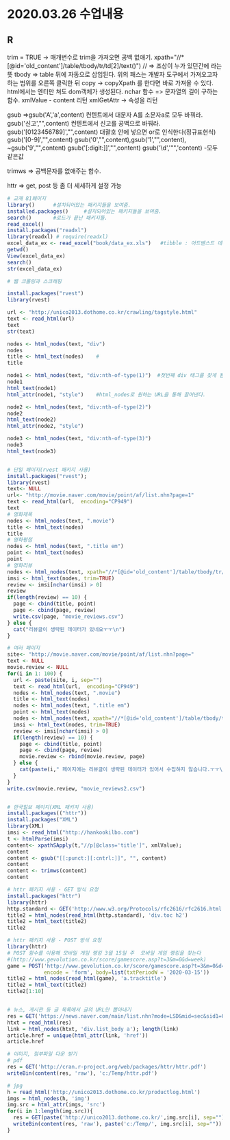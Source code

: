 # 2020.03.26 수업내용

## R

trim = TRUE -> 매개변수로 trim을 가져오면 공백 없애기.
xpath="//*[@id='old_content']/table/tbody/tr/td[2]/text()")
// => 조상이 누가 있던간에 라는 뜻
tbody => table 뒤에 자동으로 삽입된다.
위의 패스는 개발자 도구에서 가져오고자 하는 범위를 오른쪽 클릭한 뒤 copy -> copyXpath 를 한다면 바로 가져올 수 있다.
html에서는 엔터만 쳐도 dom객체가 생성된다.
nchar 함수 => 문자열의 길이 구하는 함수.
xmlValue - content 리턴
xmlGetAttr -> 속성을 리턴

gsub =>gsub('A','a',content) 컨텐트에서 대문자 A를 소문자a로 모두 바꿔라.
gsub('신고',"",content) 컨텐트에서 신고를 공백으로 바꿔라.
gsub('[0123456789]',"",content) 대괄호 안에 넣으면 or로 인식한다(정규표현식)
gsub('[0-9]',"",content)
gsub('0',"",content),gsub('1',"",content), ~gsub('9',"",content)
gsub('[:digit:]]',"",content)
gsub('\\d','"",'content)   -모두 같은값


trimws => 공백문자를 없애주는 함수.

httr => get, post 등 좀 더 세세하게 설정 가능



```R
# 교재 81페이지
library()      #설치되어있는 패키지들을 보여줌.
installed.packages()     #설치되어있는 패키지들을 보여줌.
search()       #로드가 끝난 패키지들.
read_excel()
install.packages("readxl")
library(readxl) # require(readxl)
excel_data_ex <- read_excel("book/data_ex.xls")   #tibble : 어드벤스드 데이터 프레임.
getwd()
View(excel_data_ex)
search()
str(excel_data_ex)

# 웹 크롤링과 스크래핑

install.packages("rvest") 
library(rvest)

url <- "http://unico2013.dothome.co.kr/crawling/tagstyle.html"
text <- read_html(url)
text
str(text)

nodes <- html_nodes(text, "div")
nodes
title <- html_text(nodes)    #
title

node1 <- html_nodes(text, "div:nth-of-type(1)")  #첫번째 div 태그를 찾게 됨).
node1
html_text(node1)
html_attr(node1, "style")    #html_nodes로 원하는 URL을 통해 끌어낸다.

node2 <- html_nodes(text, "div:nth-of-type(2)")
node2
html_text(node2)
html_attr(node2, "style")

node3 <- html_nodes(text, "div:nth-of-type(3)")
node3
html_text(node3)


# 단일 페이지(rvest 패키지 사용)
install.packages("rvest"); 
library(rvest)
text<- NULL
url<- "http://movie.naver.com/movie/point/af/list.nhn?page=1"
text <- read_html(url,  encoding="CP949")
text
# 영화제목
nodes <- html_nodes(text, ".movie")
title <- html_text(nodes)
title
# 영화평점
nodes <- html_nodes(text, ".title em")
point <- html_text(nodes)
point
# 영화리뷰 
nodes <- html_nodes(text, xpath="//*[@id='old_content']/table/tbody/tr/td[2]/text()")
imsi <- html_text(nodes, trim=TRUE)
review <- imsi[nchar(imsi) > 0] 
review
if(length(review) == 10) {
  page <- cbind(title, point)
  page <- cbind(page, review)
  write.csv(page, "movie_reviews.csv")
} else {
  cat("리뷰글이 생략된 데이터가 있네요ㅜㅜ\n")
}

# 여러 페이지
site<- "http://movie.naver.com/movie/point/af/list.nhn?page="
text <- NULL
movie.review <- NULL
for(i in 1: 100) {
  url <- paste(site, i, sep="")
  text <- read_html(url,  encoding="CP949")
  nodes <- html_nodes(text, ".movie")
  title <- html_text(nodes)
  nodes <- html_nodes(text, ".title em")
  point <- html_text(nodes)
  nodes <- html_nodes(text, xpath="//*[@id='old_content']/table/tbody/tr/td[2]/text()")
  imsi <- html_text(nodes, trim=TRUE)
  review <- imsi[nchar(imsi) > 0] 
  if(length(review) == 10) {
    page <- cbind(title, point)
    page <- cbind(page, review)
    movie.review <- rbind(movie.review, page)
  } else {
    cat(paste(i," 페이지에는 리뷰글이 생략된 데이터가 있어서 수집하지 않습니다.ㅜㅜ\n"))
  }
}
write.csv(movie.review, "movie_reviews2.csv")


# 한국일보 페이지(XML 패키지 사용)
install.packages(("httr"))
install.packages("XML")
library(XML)
imsi <- read_html("http://hankookilbo.com")
t <- htmlParse(imsi)
content<- xpathSApply(t,"//p[@class='title']", xmlValue); 
content
content <- gsub("[[:punct:][:cntrl:]]", "", content)
content
content <- trimws(content)
content

# httr 패키지 사용 - GET 방식 요청
install.packages("httr")
library(httr)
http.standard <- GET('http://www.w3.org/Protocols/rfc2616/rfc2616.html')
title2 = html_nodes(read_html(http.standard), 'div.toc h2')
title2 = html_text(title2)
title2

# httr 패키지 사용 - POST 방식 요청
library(httr)
# POST 함수를 이용해 모바일 게임 랭킹 3월 15일 주  모바일 게임 랭킹을 찾는다
#(http://www.gevolution.co.kr/score/gamescore.asp?t=3&m=0&d=week) 
game = POST('http://www.gevolution.co.kr/score/gamescore.asp?t=3&m=0&d=week',
            encode = 'form', body=list(txtPeriodW = '2020-03-15'))
title2 = html_nodes(read_html(game), 'a.tracktitle')
title2 = html_text(title2)
title2[1:10]


# 뉴스, 게시판 등 글 목록에서 글의 URL만 뽑아내기 
res = GET('https://news.naver.com/main/list.nhn?mode=LSD&mid=sec&sid1=001')
htxt = read_html(res)
link = html_nodes(htxt, 'div.list_body a'); length(link)
article.href = unique(html_attr(link, 'href'))
article.href

# 이미지, 첨부파일 다운 받기 
# pdf
res = GET('http://cran.r-project.org/web/packages/httr/httr.pdf')
writeBin(content(res, 'raw'), 'c:/Temp/httr.pdf')

# jpg
h = read_html('http://unico2013.dothome.co.kr/productlog.html')
imgs = html_nodes(h, 'img')
img.src = html_attr(imgs, 'src')
for(i in 1:length(img.src)){
  res = GET(paste('http://unico2013.dothome.co.kr/',img.src[i], sep=""))
  writeBin(content(res, 'raw'), paste('c:/Temp/', img.src[i], sep=""))
} 

```

